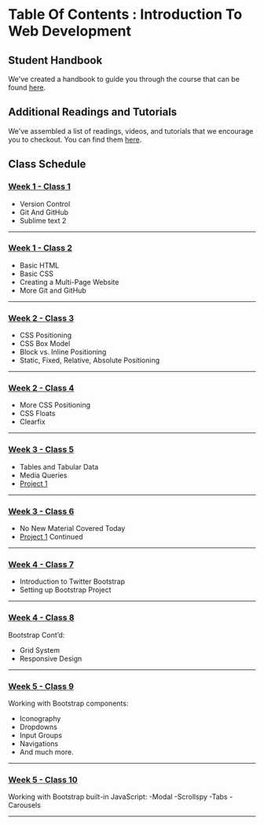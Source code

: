 # Table Of Contents : Introduction To Web Development

## Student Handbook

We've created a handbook to guide you through the course that can be found [here](student-handbook.md).

## Additional Readings and Tutorials

We've assembled a list of readings, videos, and tutorials that we encourage you to checkout. You can find them [here](additional-readings-and-resources.md).

## Class Schedule

### [Week 1 - Class 1](class_01.md)

- Version Control
- Git And GitHub
- Sublime text 2

***

### [Week 1 - Class 2](class_02.md)

- Basic HTML
- Basic CSS
- Creating a Multi-Page Website
- More Git and GitHub

***

### [Week 2 - Class 3](class_03.md)

- CSS Positioning
- CSS Box Model
- Block vs. Inline Positioning
- Static, Fixed, Relative, Absolute Positioning

***

### [Week 2 - Class 4](class_04.md)

- More CSS Positioning
- CSS Floats
- Clearfix

***

### [Week 3 - Class 5](class_05.md)

- Tables and Tabular Data
- Media Queries
- [Project 1](project_01.md)

***

### [Week 3 - Class 6](class_06.md)

- No New Material Covered Today
- [Project 1](project_01.md) Continued

***

### [Week 4 - Class 7](class_07.md)

- Introduction to Twitter Bootstrap
- Setting up Bootstrap Project

***

### [Week 4 - Class 8](class_08.md)

Bootstrap Cont’d:

- Grid System
- Responsive Design

***

### [Week 5 - Class 9](class_09.md)

Working with Bootstrap components:
- Iconography
- Dropdowns
- Input Groups
- Navigations
- And much more. 

***

### [Week 5 - Class 10](class_10.md)

Working with Bootstrap built-in JavaScript:
-Modal
-Scrollspy
-Tabs
-Carousels

***